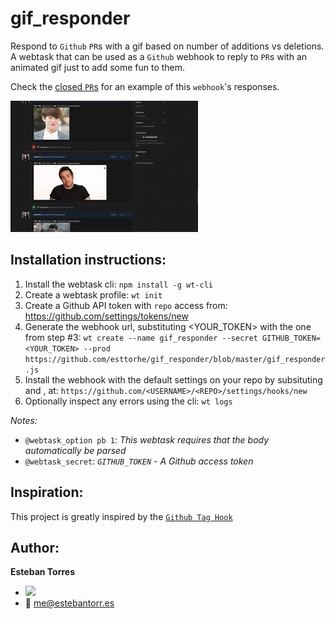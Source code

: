 # gif_responder
Respond to `Github` `PR`s with a gif based on number of additions vs deletions.
A webtask that can be used as a `Github` webhook to reply to `PR`s with an animated gif just to add some fun to them.

Check the [closed `PR`s](https://github.com/esttorhe/gif_responder/pulls?q=is%3Apr+is%3Aclosed) for an example of this `webhook`'s responses.

![](web/gif_responder.gif)

## Installation instructions:

1. Install the webtask cli: `npm install -g wt-cli`
1. Create a webtask profile: `wt init`
1. Create a Github API token with `repo` access from: https://github.com/settings/tokens/new
1. Generate the webhook url, substituting <YOUR_TOKEN> with the one from step #3: `wt create --name gif_responder --secret GITHUB_TOKEN=<YOUR_TOKEN> --prod https://github.com/esttorhe/gif_responder/blob/master/gif_responder.js`
1. Install the webhook with the default settings on your repo by subsituting <USERNAME> and <REPO>, at: `https://github.com/<USERNAME>/<REPO>/settings/hooks/new`
1. Optionally inspect any errors using the cli: `wt logs`
 
_Notes:_

* `@webtask_option pb 1`: _This webtask requires that the body automatically be parsed_
* `@webtask_secret`: _`GITHUB_TOKEN` - A Github access token_

## Inspiration:

This project is greatly inspired by the [`Github Tag Hook`](https://github.com/auth0/wt-cli/blob/master/sample-webtasks/github-tag-hook.js)

## Author:

__Esteban Torres__ 

- [![](https://img.shields.io/badge/twitter-esttorhe-brightgreen.svg)](https://twitter.com/esttorhe) 
- :email: me@estebantorr.es
